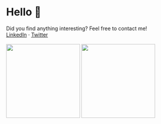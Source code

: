 Hello 👋
===
Did you find anything interesting? Feel free to contact me!<br>
[LinkedIn](https://www.linkedin.com/in/lodev09/) · [Twitter](https://twitter.com/lodev09)
<br><br>
<img height="200px" src="https://stats.lodev09.com/api?username=lodev09&custom_title=lodev09's+Github+Stats&show_icons=true&count_private=true&theme=github_dark_dimmed" />
<img height="200px" src="https://stats.lodev09.com/api/top-langs/?username=lodev09&hide=handlebars,SCSS,HTML,PHP,JavaScript,CSS&custom_title=Languages&langs_count=3&theme=github_dark_dimmed" />
